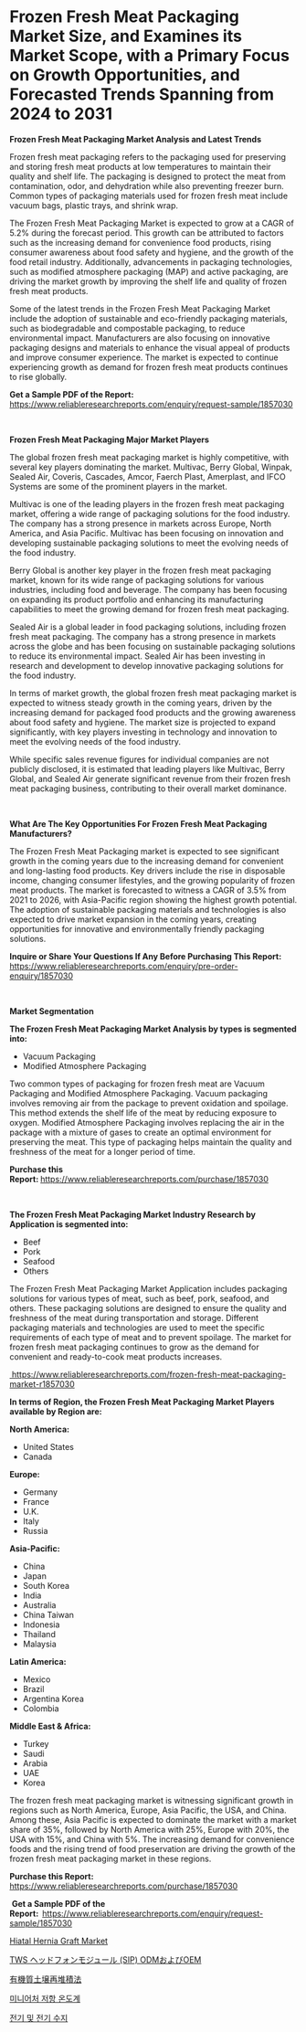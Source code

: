 <p><h1>Frozen Fresh Meat Packaging Market Size, and Examines its Market Scope, with a Primary Focus on Growth Opportunities, and Forecasted Trends Spanning from 2024 to 2031</h1></p><p><strong>Frozen Fresh Meat Packaging Market Analysis and Latest Trends</strong></p>
<p><p>Frozen fresh meat packaging refers to the packaging used for preserving and storing fresh meat products at low temperatures to maintain their quality and shelf life. The packaging is designed to protect the meat from contamination, odor, and dehydration while also preventing freezer burn. Common types of packaging materials used for frozen fresh meat include vacuum bags, plastic trays, and shrink wrap.</p><p>The Frozen Fresh Meat Packaging Market is expected to grow at a CAGR of 5.2% during the forecast period. This growth can be attributed to factors such as the increasing demand for convenience food products, rising consumer awareness about food safety and hygiene, and the growth of the food retail industry. Additionally, advancements in packaging technologies, such as modified atmosphere packaging (MAP) and active packaging, are driving the market growth by improving the shelf life and quality of frozen fresh meat products.</p><p>Some of the latest trends in the Frozen Fresh Meat Packaging Market include the adoption of sustainable and eco-friendly packaging materials, such as biodegradable and compostable packaging, to reduce environmental impact. Manufacturers are also focusing on innovative packaging designs and materials to enhance the visual appeal of products and improve consumer experience. The market is expected to continue experiencing growth as demand for frozen fresh meat products continues to rise globally.</p></p>
<p><strong>Get a Sample PDF of the Report:&nbsp;</strong> <a href="https://www.reliableresearchreports.com/enquiry/request-sample/1857030">https://www.reliableresearchreports.com/enquiry/request-sample/1857030</a></p>
<p>&nbsp;</p>
<p><strong>Frozen Fresh Meat Packaging Major Market Players</strong></p>
<p><p>The global frozen fresh meat packaging market is highly competitive, with several key players dominating the market. Multivac, Berry Global, Winpak, Sealed Air, Coveris, Cascades, Amcor, Faerch Plast, Amerplast, and IFCO Systems are some of the prominent players in the market.</p><p>Multivac is one of the leading players in the frozen fresh meat packaging market, offering a wide range of packaging solutions for the food industry. The company has a strong presence in markets across Europe, North America, and Asia Pacific. Multivac has been focusing on innovation and developing sustainable packaging solutions to meet the evolving needs of the food industry.</p><p>Berry Global is another key player in the frozen fresh meat packaging market, known for its wide range of packaging solutions for various industries, including food and beverage. The company has been focusing on expanding its product portfolio and enhancing its manufacturing capabilities to meet the growing demand for frozen fresh meat packaging.</p><p>Sealed Air is a global leader in food packaging solutions, including frozen fresh meat packaging. The company has a strong presence in markets across the globe and has been focusing on sustainable packaging solutions to reduce its environmental impact. Sealed Air has been investing in research and development to develop innovative packaging solutions for the food industry.</p><p>In terms of market growth, the global frozen fresh meat packaging market is expected to witness steady growth in the coming years, driven by the increasing demand for packaged food products and the growing awareness about food safety and hygiene. The market size is projected to expand significantly, with key players investing in technology and innovation to meet the evolving needs of the food industry.</p><p>While specific sales revenue figures for individual companies are not publicly disclosed, it is estimated that leading players like Multivac, Berry Global, and Sealed Air generate significant revenue from their frozen fresh meat packaging business, contributing to their overall market dominance.</p></p>
<p>&nbsp;</p>
<p><strong>What Are The Key Opportunities For Frozen Fresh Meat Packaging Manufacturers?</strong></p>
<p><p>The Frozen Fresh Meat Packaging market is expected to see significant growth in the coming years due to the increasing demand for convenient and long-lasting food products. Key drivers include the rise in disposable income, changing consumer lifestyles, and the growing popularity of frozen meat products. The market is forecasted to witness a CAGR of 3.5% from 2021 to 2026, with Asia-Pacific region showing the highest growth potential. The adoption of sustainable packaging materials and technologies is also expected to drive market expansion in the coming years, creating opportunities for innovative and environmentally friendly packaging solutions.</p></p>
<p><strong>Inquire or Share Your Questions If Any Before Purchasing This Report:</strong> <a href="https://www.reliableresearchreports.com/enquiry/pre-order-enquiry/1857030">https://www.reliableresearchreports.com/enquiry/pre-order-enquiry/1857030</a></p>
<p>&nbsp;</p>
<p><strong>Market Segmentation</strong></p>
<p><strong>The Frozen Fresh Meat Packaging Market Analysis by types is segmented into:</strong></p>
<p><ul><li>Vacuum Packaging</li><li>Modified Atmosphere Packaging</li></ul></p>
<p><p>Two common types of packaging for frozen fresh meat are Vacuum Packaging and Modified Atmosphere Packaging. Vacuum packaging involves removing air from the package to prevent oxidation and spoilage. This method extends the shelf life of the meat by reducing exposure to oxygen. Modified Atmosphere Packaging involves replacing the air in the package with a mixture of gases to create an optimal environment for preserving the meat. This type of packaging helps maintain the quality and freshness of the meat for a longer period of time.</p></p>
<p><strong>Purchase this Report:&nbsp;</strong><a href="https://www.reliableresearchreports.com/purchase/1857030">https://www.reliableresearchreports.com/purchase/1857030</a></p>
<p>&nbsp;</p>
<p><strong>The Frozen Fresh Meat Packaging Market Industry Research by Application is segmented into:</strong></p>
<p><ul><li>Beef</li><li>Pork</li><li>Seafood</li><li>Others</li></ul></p>
<p><p>The Frozen Fresh Meat Packaging Market Application includes packaging solutions for various types of meat, such as beef, pork, seafood, and others. These packaging solutions are designed to ensure the quality and freshness of the meat during transportation and storage. Different packaging materials and technologies are used to meet the specific requirements of each type of meat and to prevent spoilage. The market for frozen fresh meat packaging continues to grow as the demand for convenient and ready-to-cook meat products increases.</p></p>
<p><a href="https://www.reliableresearchreports.com/frozen-fresh-meat-packaging-market-r1857030">&nbsp;https://www.reliableresearchreports.com/frozen-fresh-meat-packaging-market-r1857030</a></p>
<p><strong>In terms of Region, the Frozen Fresh Meat Packaging Market Players available by Region are:</strong></p>
<p>
    <p> <strong> North America: </strong>
        <ul>
            <li>United States</li>
            <li>Canada</li>
        </ul>
        </p> 
    <p> <strong> Europe: </strong>
        <ul>
            <li>Germany</li>
            <li>France</li>
            <li>U.K.</li>
            <li>Italy</li>
            <li>Russia</li>
        </ul>
        </p> 
    <p> <strong> Asia-Pacific: </strong>
        <ul>
            <li>China</li>
            <li>Japan</li>
            <li>South Korea</li>
            <li>India</li>
            <li>Australia</li>
            <li>China Taiwan</li>
            <li>Indonesia</li>
            <li>Thailand</li>
            <li>Malaysia</li>
        </ul>
        </p> 
    <p> <strong> Latin America: </strong>
        <ul>
            <li>Mexico</li>
            <li>Brazil</li>
            <li>Argentina Korea</li>
            <li>Colombia</li>
        </ul>
        </p> 
    <p> <strong> Middle East & Africa: </strong>
        <ul>
            <li>Turkey</li>
            <li>Saudi</li>
            <li>Arabia</li>
            <li>UAE</li>
            <li>Korea</li>
        </ul>
    </p>
    </p>
<p><p>The frozen fresh meat packaging market is witnessing significant growth in regions such as North America, Europe, Asia Pacific, the USA, and China. Among these, Asia Pacific is expected to dominate the market with a market share of 35%, followed by North America with 25%, Europe with 20%, the USA with 15%, and China with 5%. The increasing demand for convenience foods and the rising trend of food preservation are driving the growth of the frozen fresh meat packaging market in these regions.</p></p>
<p><strong>Purchase this Report: </strong><a href="https://www.reliableresearchreports.com/purchase/1857030">https://www.reliableresearchreports.com/purchase/1857030</a></p>
<p>&nbsp;<strong>Get a Sample PDF of the Report:&nbsp;&nbsp;</strong><a href="https://www.reliableresearchreports.com/enquiry/request-sample/1857030">https://www.reliableresearchreports.com/enquiry/request-sample/1857030</a></p>
<p><strong></strong></p>
<p><p><a href="https://github.com/Sinjinluong3e0awx2m195k76/Market-Research-Report-List-2/blob/main/hiatal-hernia-graft-market.md">Hiatal Hernia Graft Market</a></p><p><a href="https://medium.com/@annchovey2023/tws%E3%83%98%E3%83%83%E3%83%89%E3%83%9B%E3%83%B3%E3%83%A2%E3%82%B8%E3%83%A5%E3%83%BC%E3%83%AB-sip-odm%E3%81%8A%E3%82%88%E3%81%B3oem%E5%B8%82%E5%A0%B4%E8%A6%8F%E6%A8%A1-%E5%B8%82%E5%A0%B4%E5%B1%95%E6%9C%9B%E3%81%A8%E5%B8%82%E5%A0%B4%E4%BA%88%E6%B8%AC-2024%E5%B9%B4%E3%81%8B%E3%82%892031%E5%B9%B4-16489df12275">TWS ヘッドフォンモジュール (SIP) ODMおよびOEM</a></p><p><a href="https://medium.com/@pedrogers56456/%E6%9C%89%E6%A9%9F%E5%9C%9F%E5%A3%8C%E5%86%8D%E5%88%86%E5%B8%83%E5%B8%82%E5%A0%B4%E5%88%86%E6%9E%90%E3%81%A82024%E5%B9%B4%E3%81%8B%E3%82%892031%E5%B9%B4%E3%81%BE%E3%81%A7%E3%81%AE%E4%BA%88%E6%B8%AC%E3%82%B5%E3%82%A4%E3%82%BA-b5030757cc11">有機質土壌再堆積法</a></p><p><a href="https://github.com/khairinauzunul/Market-Research-Report-List-1/blob/main/9062535108783.md">미니어처 저항 온도계</a></p><p><a href="https://medium.com/@thadnader1941/%EC%A0%84%EA%B8%B0-%EB%B0%8F-%EC%A0%84%EA%B8%B0-%EC%88%98%EC%A7%80-%EC%8B%9C%EC%9E%A5-%EB%B3%B4%EA%B3%A0%EC%84%9C%EB%8A%94-%EC%9D%B4-%EC%8B%9C%EC%9E%A5%EC%9D%98-%EC%B5%9C%EC%8B%A0-%ED%8A%B8%EB%A0%8C%EB%93%9C%EC%99%80-%EC%84%B1%EC%9E%A5-%EA%B8%B0%ED%9A%8C%EB%A5%BC-%EB%B3%B4%EC%97%AC%EC%A4%8D%EB%8B%88%EB%8B%A4-bed52980e32d">전기 및 전기 수지</a></p></p>